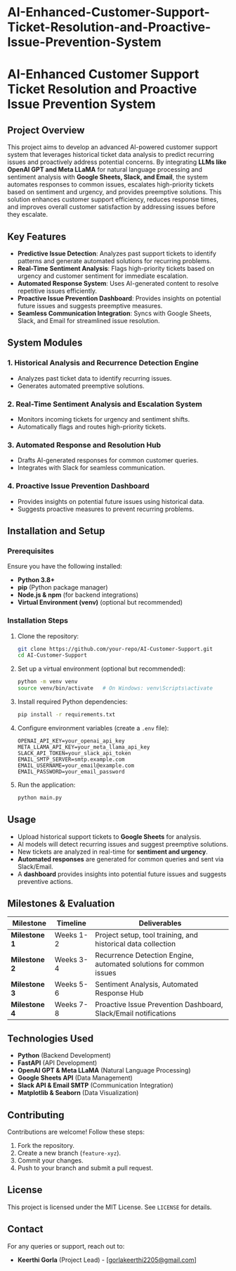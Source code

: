 # AI-Enhanced-Customer-Support-Ticket-Resolution-and-Proactive-Issue-Prevention-System
# AI-Enhanced Customer Support Ticket Resolution and Proactive Issue Prevention System

## Project Overview
This project aims to develop an advanced AI-powered customer support system that leverages historical ticket data analysis to predict recurring issues and proactively address potential concerns. By integrating **LLMs like OpenAI GPT and Meta LLaMA** for natural language processing and sentiment analysis with **Google Sheets, Slack, and Email**, the system automates responses to common issues, escalates high-priority tickets based on sentiment and urgency, and provides preemptive solutions. This solution enhances customer support efficiency, reduces response times, and improves overall customer satisfaction by addressing issues before they escalate.

## Key Features
- **Predictive Issue Detection**: Analyzes past support tickets to identify patterns and generate automated solutions for recurring problems.
- **Real-Time Sentiment Analysis**: Flags high-priority tickets based on urgency and customer sentiment for immediate escalation.
- **Automated Response System**: Uses AI-generated content to resolve repetitive issues efficiently.
- **Proactive Issue Prevention Dashboard**: Provides insights on potential future issues and suggests preemptive measures.
- **Seamless Communication Integration**: Syncs with Google Sheets, Slack, and Email for streamlined issue resolution.

## System Modules
### 1. Historical Analysis and Recurrence Detection Engine
- Analyzes past ticket data to identify recurring issues.
- Generates automated preemptive solutions.

### 2. Real-Time Sentiment Analysis and Escalation System
- Monitors incoming tickets for urgency and sentiment shifts.
- Automatically flags and routes high-priority tickets.

### 3. Automated Response and Resolution Hub
- Drafts AI-generated responses for common customer queries.
- Integrates with Slack for seamless communication.

### 4. Proactive Issue Prevention Dashboard
- Provides insights on potential future issues using historical data.
- Suggests proactive measures to prevent recurring problems.

## Installation and Setup
### Prerequisites
Ensure you have the following installed:
- **Python 3.8+**
- **pip** (Python package manager)
- **Node.js & npm** (for backend integrations)
- **Virtual Environment (venv)** (optional but recommended)

### Installation Steps
1. Clone the repository:
   ```sh
   git clone https://github.com/your-repo/AI-Customer-Support.git
   cd AI-Customer-Support
   ```
2. Set up a virtual environment (optional but recommended):
   ```sh
   python -m venv venv
   source venv/bin/activate   # On Windows: venv\Scripts\activate
   ```
3. Install required Python dependencies:
   ```sh
   pip install -r requirements.txt
   ```
4. Configure environment variables (create a `.env` file):
   ```env
   OPENAI_API_KEY=your_openai_api_key
   META_LLAMA_API_KEY=your_meta_llama_api_key
   SLACK_API_TOKEN=your_slack_api_token
   EMAIL_SMTP_SERVER=smtp.example.com
   EMAIL_USERNAME=your_email@example.com
   EMAIL_PASSWORD=your_email_password
   ```
5. Run the application:
   ```sh
   python main.py
   ```

## Usage
- Upload historical support tickets to **Google Sheets** for analysis.
- AI models will detect recurring issues and suggest preemptive solutions.
- New tickets are analyzed in real-time for **sentiment and urgency**.
- **Automated responses** are generated for common queries and sent via Slack/Email.
- A **dashboard** provides insights into potential future issues and suggests preventive actions.

## Milestones & Evaluation
| Milestone | Timeline | Deliverables |
|-----------|----------|--------------|
| **Milestone 1** | Weeks 1-2 | Project setup, tool training, and historical data collection |
| **Milestone 2** | Weeks 3-4 | Recurrence Detection Engine, automated solutions for common issues |
| **Milestone 3** | Weeks 5-6 | Sentiment Analysis, Automated Response Hub |
| **Milestone 4** | Weeks 7-8 | Proactive Issue Prevention Dashboard, Slack/Email notifications |

## Technologies Used
- **Python** (Backend Development)
- **FastAPI** (API Development)
- **OpenAI GPT & Meta LLaMA** (Natural Language Processing)
- **Google Sheets API** (Data Management)
- **Slack API & Email SMTP** (Communication Integration)
- **Matplotlib & Seaborn** (Data Visualization)

## Contributing
Contributions are welcome! Follow these steps:
1. Fork the repository.
2. Create a new branch (`feature-xyz`).
3. Commit your changes.
4. Push to your branch and submit a pull request.

## License
This project is licensed under the MIT License. See `LICENSE` for details.

## Contact
For any queries or support, reach out to:
- **Keerthi Gorla** (Project Lead) - [gorlakeerthi2205@gmail.com]

